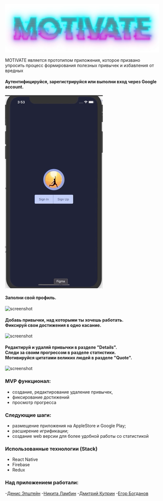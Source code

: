 ![screenshot](readme-assets/logo.jpg)

MOTIVATE является прототипом приложения, которое призвано упросить процесс формирования полезных привычек и избавления от вредных

#### Аутентифицируйся, зарегистрируйся или выполни вход через Google account.

![screenshot](readme-assets/Auth.gif)

#### Заполни свой профиль.

![screenshot](readme-assets/Profile.gif)

#### Добавь привычки, над которыми ты хочешь работать. <br/>Фиксируй свои достижения в одно касание.

![screenshot](readme-assets/Habits.gif)

#### Редактируй и удаляй привычки в разделе "Details". <br/>Следи за своим прогрессом в разделе статистики. <br/>Мотивируйся цитатами великих людей в разделе "Quote".

![screenshot](readme-assets/Stat.gif)

### MVP функционал:

* создание, редактирование удаление привычек,
* фиксирование достижений
* просмотр прогресса

### Следующие шаги:

* размещение приложения на AppleStore и Google Play;
* расширение игрификации;
* создание web версии для более удобной работы со статистикой

### Использованные технологии (Stack)
* React Native
* Firebase
* Redux

### Над приложением работали:

-[Денис Эпштейн](https://github.com/DenisEps)
-[Никита Ламбин](https://github.com/LamNik324)
-[Дмитрий Куприн](https://github.com/Dmitry-Kuprin)
-[Егор Богданов](https://github.com/YegorBogdanov)
